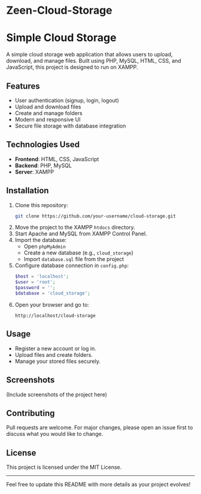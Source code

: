 # Zeen-Cloud-Storage

# Simple Cloud Storage

A simple cloud storage web application that allows users to upload, download, and manage files. Built using PHP, MySQL, HTML, CSS, and JavaScript, this project is designed to run on XAMPP.

## Features
- User authentication (signup, login, logout)
- Upload and download files
- Create and manage folders
- Modern and responsive UI
- Secure file storage with database integration

## Technologies Used
- **Frontend**: HTML, CSS, JavaScript
- **Backend**: PHP, MySQL
- **Server**: XAMPP

## Installation

1. Clone this repository:
   ```bash
   git clone https://github.com/your-username/cloud-storage.git
   ```
2. Move the project to the XAMPP `htdocs` directory.
3. Start Apache and MySQL from XAMPP Control Panel.
4. Import the database:
   - Open `phpMyAdmin`
   - Create a new database (e.g., `cloud_storage`)
   - Import `database.sql` file from the project
5. Configure database connection in `config.php`:
   ```php
   $host = 'localhost';
   $user = 'root';
   $password = '';
   $database = 'cloud_storage';
   ```
6. Open your browser and go to:
   ```
   http://localhost/cloud-storage
   ```

## Usage
- Register a new account or log in.
- Upload files and create folders.
- Manage your stored files securely.

## Screenshots
(Include screenshots of the project here)

## Contributing
Pull requests are welcome. For major changes, please open an issue first to discuss what you would like to change.

## License
This project is licensed under the MIT License.

---
Feel free to update this README with more details as your project evolves!
